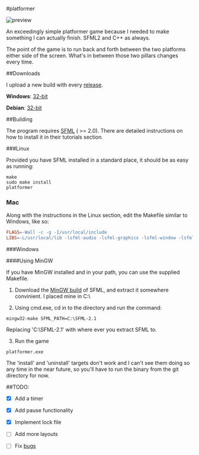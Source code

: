 #platformer

![preview](https://raw.github.com/kirbyman62/platformer/master/preview.png)

An exceedingly simple platformer game because I needed to make something I can 
actually finish. SFML2 and C++ as always.

The point of the game is to run back and forth between the two platforms either
side of the screen. What's in between those two pillars changes every time.

##Downloads

I upload a new build with every 
[release](https://github.com/kirbyman62/platformer/releases).

**Windows**: [32-bit](https://github.com/kirbyman62/platformer/releases/download/v1.0/platformer-win32-1.0.zip)

**Debian**: [32-bit](https://github.com/kirbyman62/platformer/releases/download/v1.0/platformer_1.0-1_i386.deb)

##Building

The program requires [SFML](http://www.sfml-dev.org) ( >= 2.0). There are
detailed instructions on how to install it in their tutorials section.

###Linux

Provided you have SFML installed in a standard place, it should be as easy as
running:

```
make
sudo make install
platformer
```

### Mac

Along with the instructions in the Linux section, edit the Makefile similar to
Windows, like so:

```Makefile
FLAGS=-Wall -c -g -I/usr/local/include
LIBS=-L/usr/local/lib -lsfml-audio -lsfml-graphics -lsfml-window -lsfml-system
```

###Windows

####Using MinGW

If you have MinGW installed and in your path, you can use the supplied Makefile.

1) Download the [MinGW build](http://sfml-dev.org/download/sfml/2.1/SFML-2.1-windows-gcc-4.7-mingw-32bits.zip) 
of SFML, and extract it somewhere convinient. I placed mine in C:\

2) Using cmd.exe, cd in to the directory and run the command:

```
mingw32-make SFML_PATH=C:\SFML-2.1
```

Replacing 'C:\SFML-2.1' with where ever you extract SFML to.

3) Run the game

```
platformer.exe
```

The 'install' and 'uninstall' targets don't work and I can't see them doing so
any time in the near future, so you'll have to run the binary from the git
directory for now.

##TODO:

- [x] Add a timer

- [x] Add pause functionality

- [x] Implement lock file

- [ ] Add more layouts

- [ ] Fix [bugs](https://github.com/kirbyman62/platformer/issues)
